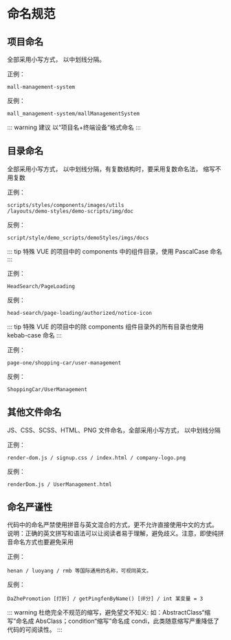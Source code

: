# 命名规范

## 项目命名

全部采用小写方式， 以中划线分隔。

正例：
```
mall-management-system
```

反例：
```
mall_management-system/mallManagementSystem
```

::: warning 建议
以“项目名+终端设备“格式命名
:::

## 目录命名

全部采用小写方式， 以中划线分隔，有复数结构时，要采用复数命名法， 缩写不用复数

正例：
```
scripts/styles/components/images/utils
/layouts/demo-styles/demo-scripts/img/doc
```

反例：
```
script/style/demo_scripts/demoStyles/imgs/docs
```

::: tip 特殊
VUE 的项目中的 components 中的组件目录，使用 PascalCase 命名
:::

正例：
```
HeadSearch/PageLoading
```

反例：
```
head-search/page-loading/authorized/notice-icon
```

::: tip 特殊
VUE 的项目中的除 components 组件目录外的所有目录也使用 kebab-case 命名
:::

正例：
```
page-one/shopping-car/user-management
```

反例：
```
ShoppingCar/UserManagement
```

## 其他文件命名

JS、CSS、SCSS、HTML、PNG 文件命名，全部采用小写方式， 以中划线分隔

正例：
```
render-dom.js / signup.css / index.html / company-logo.png
```

反例：
```
renderDom.js / UserManagement.html
```

## 命名严谨性

代码中的命名严禁使用拼音与英文混合的方式，更不允许直接使用中文的方式。 说明：正确的英文拼写和语法可以让阅读者易于理解，避免歧义。注意，即使纯拼音命名方式也要避免采用

正例：
```
henan / luoyang / rmb 等国际通用的名称，可视同英文。
```

反例：
```
DaZhePromotion [打折] / getPingfenByName() [评分] / int 某变量 = 3
```

::: warning 杜绝完全不规范的缩写，避免望文不知义:
如：AbstractClass“缩写”命名成 AbsClass；condition“缩写”命名成 condi，此类随意缩写严重降低了代码的可阅读性。
:::